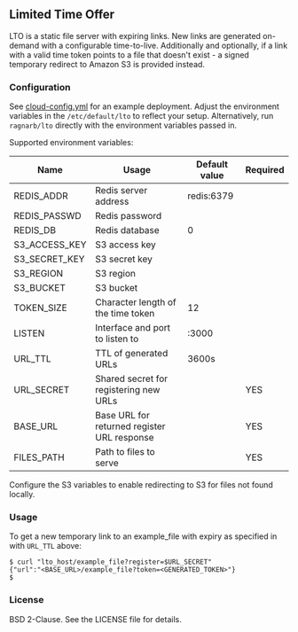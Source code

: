 ## Limited Time Offer

LTO is a static file server with expiring links. New links are generated on-demand with a configurable time-to-live. Additionally and optionally, if a link with a valid time token points to a file that doesn't exist - a signed temporary redirect to Amazon S3 is provided instead.


### Configuration

See [cloud-config.yml](./cloud-config.yml) for an example deployment. Adjust the environment variables in the `/etc/default/lto` to reflect your setup. Alternatively, run `ragnarb/lto` directly with the environment variables passed in.

Supported environment variables:

Name | Usage | Default value | Required
--- | --- | --- | ---
REDIS_ADDR | Redis server address | redis:6379 |
REDIS_PASSWD | Redis password |  |
REDIS_DB | Redis database | 0 |
S3_ACCESS_KEY | S3 access key |  |
S3_SECRET_KEY | S3 secret key |  |
S3_REGION | S3 region |  |
S3_BUCKET | S3 bucket |  |
TOKEN_SIZE | Character length of the time token | 12 |
LISTEN | Interface and port to listen to | :3000 |
URL_TTL | TTL of generated URLs | 3600s | 
URL_SECRET | Shared secret for registering new URLs |  | YES
BASE_URL | Base URL for returned register URL response |  | YES
FILES_PATH | Path to files to serve |  | YES

Configure the S3 variables to enable redirecting to S3 for files not found locally.

### Usage

To get a new temporary link to an example_file with expiry as specified in with `URL_TTL` above:

```
$ curl "lto_host/example_file?register=$URL_SECRET"
{"url":"<BASE_URL>/example_file?token=<GENERATED_TOKEN>"}
$
```

### License

BSD 2-Clause. See the LICENSE file for details.
